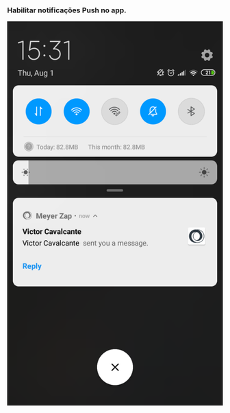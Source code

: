 ### Habilitar notificações Push no app.
![push](https://github.com/gabrielsarmento/docs/blob/master/mattermost/imgs/push.png?v=4&s=30)
